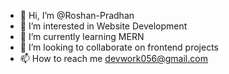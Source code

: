 - 👋 Hi, I’m @Roshan-Pradhan
- 👀 I’m interested in Website Development
- 🌱 I’m currently learning MERN
- 💞️ I’m looking to collaborate on frontend projects
- 📫 How to reach me devwork056@gmail.com

<!---
Roshan-Pradhan/Roshan-Pradhan is a ✨ special ✨ repository because its `README.md` (this file) appears on your GitHub profile.
You can click the Preview link to take a look at your changes.
--->
